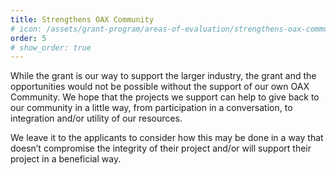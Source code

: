```yaml
---
title: Strengthens OAX Community
# icon: /assets/grant-program/areas-of-evaluation/strengthens-oax-community.50px.png
order: 5
# show_order: true
---
```

While the grant is our way to support the larger industry, the grant and the opportunities would not be possible without the support of our own OAX Community. We hope that the projects we support can help to give back to our community in a little way, from participation in a conversation, to integration and/or utility of our resources.

We leave it to the applicants to consider how this may be done in a way that doesn’t compromise the integrity of their project and/or will support their project in a beneficial way.
